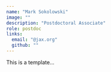 ```yaml
---
name: "Mark Sokolowski"
image: ""
description: "Postdoctoral Associate"
role: postdoc
links:
  email: "@jax.org"
  github: ""
---
```


This is a template...
